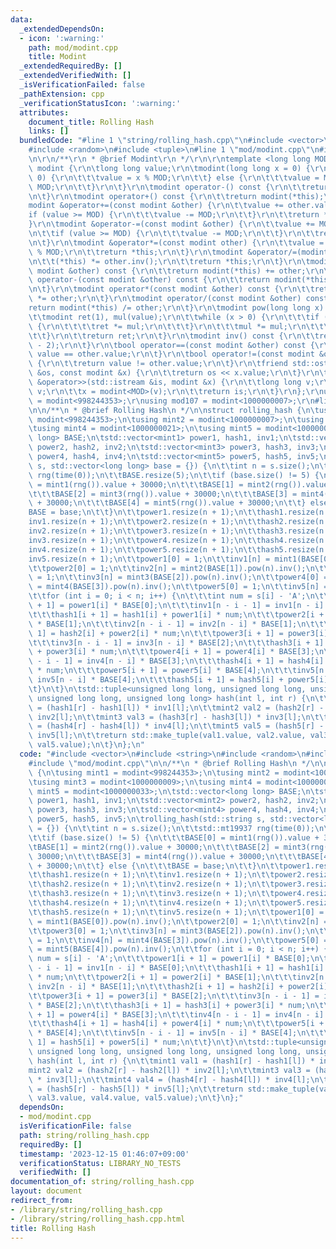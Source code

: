 ```yaml
---
data:
  _extendedDependsOn:
  - icon: ':warning:'
    path: mod/modint.cpp
    title: Modint
  _extendedRequiredBy: []
  _extendedVerifiedWith: []
  _isVerificationFailed: false
  _pathExtension: cpp
  _verificationStatusIcon: ':warning:'
  attributes:
    document_title: Rolling Hash
    links: []
  bundledCode: "#line 1 \"string/rolling_hash.cpp\"\n#include <vector>\n#include <string>\n\
    #include <random>\n#include <tuple>\n#line 1 \"mod/modint.cpp\"\n#include <iostream>\r\
    \n\r\n/**\r\n * @brief Modint\r\n */\r\n\r\ntemplate <long long MOD>\r\nstruct\
    \ modint {\r\n\tlong long value;\r\n\tmodint(long long x = 0) {\r\n\t\tif (x >=\
    \ 0) {\r\n\t\t\tvalue = x % MOD;\r\n\t\t} else {\r\n\t\t\tvalue = MOD - (-x) %\
    \ MOD;\r\n\t\t}\r\n\t}\r\n\tmodint operator-() const {\r\n\t\treturn modint(-value);\r\
    \n\t}\r\n\tmodint operator+() const {\r\n\t\treturn modint(*this);\r\n\t}\r\n\t\
    modint &operator+=(const modint &other) {\r\n\t\tvalue += other.value;\r\n\t\t\
    if (value >= MOD) {\r\n\t\t\tvalue -= MOD;\r\n\t\t}\r\n\t\treturn *this;\r\n\t\
    }\r\n\tmodint &operator-=(const modint &other) {\r\n\t\tvalue += MOD - other.value;\r\
    \n\t\tif (value >= MOD) {\r\n\t\t\tvalue -= MOD;\r\n\t\t}\r\n\t\treturn *this;\r\
    \n\t}\r\n\tmodint &operator*=(const modint other) {\r\n\t\tvalue = value * other.value\
    \ % MOD;\r\n\t\treturn *this;\r\n\t}\r\n\tmodint &operator/=(modint other) {\r\
    \n\t\t(*this) *= other.inv();\r\n\t\treturn *this;\r\n\t}\r\n\tmodint operator+(const\
    \ modint &other) const {\r\n\t\treturn modint(*this) += other;\r\n\t}\r\n\tmodint\
    \ operator-(const modint &other) const {\r\n\t\treturn modint(*this) -= other;\r\
    \n\t}\r\n\tmodint operator*(const modint &other) const {\r\n\t\treturn modint(*this)\
    \ *= other;\r\n\t}\r\n\tmodint operator/(const modint &other) const {\r\n\t\t\
    return modint(*this) /= other;\r\n\t}\r\n\tmodint pow(long long x) const {\r\n\
    \t\tmodint ret(1), mul(value);\r\n\t\twhile (x > 0) {\r\n\t\t\tif (x % 2 == 1)\
    \ {\r\n\t\t\t\tret *= mul;\r\n\t\t\t}\r\n\t\t\tmul *= mul;\r\n\t\t\tx /= 2;\r\n\
    \t\t}\r\n\t\treturn ret;\r\n\t}\r\n\tmodint inv() const {\r\n\t\treturn pow(MOD\
    \ - 2);\r\n\t}\r\n\tbool operator==(const modint &other) const {\r\n\t\treturn\
    \ value == other.value;\r\n\t}\r\n\tbool operator!=(const modint &other) const\
    \ {\r\n\t\treturn value != other.value;\r\n\t}\r\n\tfriend std::ostream &operator<<(std::ostream\
    \ &os, const modint &x) {\r\n\t\treturn os << x.value;\r\n\t}\r\n\tfriend std::istream\
    \ &operator>>(std::istream &is, modint &x) {\r\n\t\tlong long v;\r\n\t\tis >>\
    \ v;\r\n\t\tx = modint<MOD>(v);\r\n\t\treturn is;\r\n\t}\r\n};\r\nusing mod998\
    \ = modint<998244353>;\r\nusing mod107 = modint<1000000007>;\r\n#line 6 \"string/rolling_hash.cpp\"\
    \n\n/**\n * @brief Rolling Hash\n */\n\nstruct rolling_hash {\n\tusing mint1 =\
    \ modint<998244353>;\n\tusing mint2 = modint<1000000007>;\n\tusing mint3 = modint<1000000009>;\n\
    \tusing mint4 = modint<1000000021>;\n\tusing mint5 = modint<1000000033>;\n\tstd::vector<long\
    \ long> BASE;\n\tstd::vector<mint1> power1, hash1, inv1;\n\tstd::vector<mint2>\
    \ power2, hash2, inv2;\n\tstd::vector<mint3> power3, hash3, inv3;\n\tstd::vector<mint4>\
    \ power4, hash4, inv4;\n\tstd::vector<mint5> power5, hash5, inv5;\n\trolling_hash(std::string\
    \ s, std::vector<long long> base = {}) {\n\t\tint n = s.size();\n\t\tstd::mt19937\
    \ rng(time(0));\n\t\tBASE.resize(5);\n\t\tif (base.size() != 5) {\n\t\t\tBASE[0]\
    \ = mint1(rng()).value + 30000;\n\t\t\tBASE[1] = mint2(rng()).value + 30000;\n\
    \t\t\tBASE[2] = mint3(rng()).value + 30000;\n\t\t\tBASE[3] = mint4(rng()).value\
    \ + 30000;\n\t\t\tBASE[4] = mint5(rng()).value + 30000;\n\t\t} else {\n\t\t\t\
    BASE = base;\n\t\t}\n\t\tpower1.resize(n + 1);\n\t\thash1.resize(n + 1);\n\t\t\
    inv1.resize(n + 1);\n\t\tpower2.resize(n + 1);\n\t\thash2.resize(n + 1);\n\t\t\
    inv2.resize(n + 1);\n\t\tpower3.resize(n + 1);\n\t\thash3.resize(n + 1);\n\t\t\
    inv3.resize(n + 1);\n\t\tpower4.resize(n + 1);\n\t\thash4.resize(n + 1);\n\t\t\
    inv4.resize(n + 1);\n\t\tpower5.resize(n + 1);\n\t\thash5.resize(n + 1);\n\t\t\
    inv5.resize(n + 1);\n\t\tpower1[0] = 1;\n\t\tinv1[n] = mint1(BASE[0]).pow(n).inv();\n\
    \t\tpower2[0] = 1;\n\t\tinv2[n] = mint2(BASE[1]).pow(n).inv();\n\t\tpower3[0]\
    \ = 1;\n\t\tinv3[n] = mint3(BASE[2]).pow(n).inv();\n\t\tpower4[0] = 1;\n\t\tinv4[n]\
    \ = mint4(BASE[3]).pow(n).inv();\n\t\tpower5[0] = 1;\n\t\tinv5[n] = mint5(BASE[4]).pow(n).inv();\n\
    \t\tfor (int i = 0; i < n; i++) {\n\t\t\tint num = s[i] - 'A';\n\t\t\tpower1[i\
    \ + 1] = power1[i] * BASE[0];\n\t\t\tinv1[n - i - 1] = inv1[n - i] * BASE[0];\n\
    \t\t\thash1[i + 1] = hash1[i] + power1[i] * num;\n\t\t\tpower2[i + 1] = power2[i]\
    \ * BASE[1];\n\t\t\tinv2[n - i - 1] = inv2[n - i] * BASE[1];\n\t\t\thash2[i +\
    \ 1] = hash2[i] + power2[i] * num;\n\t\t\tpower3[i + 1] = power3[i] * BASE[2];\n\
    \t\t\tinv3[n - i - 1] = inv3[n - i] * BASE[2];\n\t\t\thash3[i + 1] = hash3[i]\
    \ + power3[i] * num;\n\t\t\tpower4[i + 1] = power4[i] * BASE[3];\n\t\t\tinv4[n\
    \ - i - 1] = inv4[n - i] * BASE[3];\n\t\t\thash4[i + 1] = hash4[i] + power4[i]\
    \ * num;\n\t\t\tpower5[i + 1] = power5[i] * BASE[4];\n\t\t\tinv5[n - i - 1] =\
    \ inv5[n - i] * BASE[4];\n\t\t\thash5[i + 1] = hash5[i] + power5[i] * num;\n\t\
    \t}\n\t}\n\tstd::tuple<unsigned long long, unsigned long long, unsigned long long,\
    \ unsigned long long, unsigned long long> hash(int l, int r) {\n\t\tmint1 val1\
    \ = (hash1[r] - hash1[l]) * inv1[l];\n\t\tmint2 val2 = (hash2[r] - hash2[l]) *\
    \ inv2[l];\n\t\tmint3 val3 = (hash3[r] - hash3[l]) * inv3[l];\n\t\tmint4 val4\
    \ = (hash4[r] - hash4[l]) * inv4[l];\n\t\tmint5 val5 = (hash5[r] - hash5[l]) *\
    \ inv5[l];\n\t\treturn std::make_tuple(val1.value, val2.value, val3.value, val4.value,\
    \ val5.value);\n\t}\n};\n"
  code: "#include <vector>\n#include <string>\n#include <random>\n#include <tuple>\n\
    #include \"mod/modint.cpp\"\n\n/**\n * @brief Rolling Hash\n */\n\nstruct rolling_hash\
    \ {\n\tusing mint1 = modint<998244353>;\n\tusing mint2 = modint<1000000007>;\n\
    \tusing mint3 = modint<1000000009>;\n\tusing mint4 = modint<1000000021>;\n\tusing\
    \ mint5 = modint<1000000033>;\n\tstd::vector<long long> BASE;\n\tstd::vector<mint1>\
    \ power1, hash1, inv1;\n\tstd::vector<mint2> power2, hash2, inv2;\n\tstd::vector<mint3>\
    \ power3, hash3, inv3;\n\tstd::vector<mint4> power4, hash4, inv4;\n\tstd::vector<mint5>\
    \ power5, hash5, inv5;\n\trolling_hash(std::string s, std::vector<long long> base\
    \ = {}) {\n\t\tint n = s.size();\n\t\tstd::mt19937 rng(time(0));\n\t\tBASE.resize(5);\n\
    \t\tif (base.size() != 5) {\n\t\t\tBASE[0] = mint1(rng()).value + 30000;\n\t\t\
    \tBASE[1] = mint2(rng()).value + 30000;\n\t\t\tBASE[2] = mint3(rng()).value +\
    \ 30000;\n\t\t\tBASE[3] = mint4(rng()).value + 30000;\n\t\t\tBASE[4] = mint5(rng()).value\
    \ + 30000;\n\t\t} else {\n\t\t\tBASE = base;\n\t\t}\n\t\tpower1.resize(n + 1);\n\
    \t\thash1.resize(n + 1);\n\t\tinv1.resize(n + 1);\n\t\tpower2.resize(n + 1);\n\
    \t\thash2.resize(n + 1);\n\t\tinv2.resize(n + 1);\n\t\tpower3.resize(n + 1);\n\
    \t\thash3.resize(n + 1);\n\t\tinv3.resize(n + 1);\n\t\tpower4.resize(n + 1);\n\
    \t\thash4.resize(n + 1);\n\t\tinv4.resize(n + 1);\n\t\tpower5.resize(n + 1);\n\
    \t\thash5.resize(n + 1);\n\t\tinv5.resize(n + 1);\n\t\tpower1[0] = 1;\n\t\tinv1[n]\
    \ = mint1(BASE[0]).pow(n).inv();\n\t\tpower2[0] = 1;\n\t\tinv2[n] = mint2(BASE[1]).pow(n).inv();\n\
    \t\tpower3[0] = 1;\n\t\tinv3[n] = mint3(BASE[2]).pow(n).inv();\n\t\tpower4[0]\
    \ = 1;\n\t\tinv4[n] = mint4(BASE[3]).pow(n).inv();\n\t\tpower5[0] = 1;\n\t\tinv5[n]\
    \ = mint5(BASE[4]).pow(n).inv();\n\t\tfor (int i = 0; i < n; i++) {\n\t\t\tint\
    \ num = s[i] - 'A';\n\t\t\tpower1[i + 1] = power1[i] * BASE[0];\n\t\t\tinv1[n\
    \ - i - 1] = inv1[n - i] * BASE[0];\n\t\t\thash1[i + 1] = hash1[i] + power1[i]\
    \ * num;\n\t\t\tpower2[i + 1] = power2[i] * BASE[1];\n\t\t\tinv2[n - i - 1] =\
    \ inv2[n - i] * BASE[1];\n\t\t\thash2[i + 1] = hash2[i] + power2[i] * num;\n\t\
    \t\tpower3[i + 1] = power3[i] * BASE[2];\n\t\t\tinv3[n - i - 1] = inv3[n - i]\
    \ * BASE[2];\n\t\t\thash3[i + 1] = hash3[i] + power3[i] * num;\n\t\t\tpower4[i\
    \ + 1] = power4[i] * BASE[3];\n\t\t\tinv4[n - i - 1] = inv4[n - i] * BASE[3];\n\
    \t\t\thash4[i + 1] = hash4[i] + power4[i] * num;\n\t\t\tpower5[i + 1] = power5[i]\
    \ * BASE[4];\n\t\t\tinv5[n - i - 1] = inv5[n - i] * BASE[4];\n\t\t\thash5[i +\
    \ 1] = hash5[i] + power5[i] * num;\n\t\t}\n\t}\n\tstd::tuple<unsigned long long,\
    \ unsigned long long, unsigned long long, unsigned long long, unsigned long long>\
    \ hash(int l, int r) {\n\t\tmint1 val1 = (hash1[r] - hash1[l]) * inv1[l];\n\t\t\
    mint2 val2 = (hash2[r] - hash2[l]) * inv2[l];\n\t\tmint3 val3 = (hash3[r] - hash3[l])\
    \ * inv3[l];\n\t\tmint4 val4 = (hash4[r] - hash4[l]) * inv4[l];\n\t\tmint5 val5\
    \ = (hash5[r] - hash5[l]) * inv5[l];\n\t\treturn std::make_tuple(val1.value, val2.value,\
    \ val3.value, val4.value, val5.value);\n\t}\n};"
  dependsOn:
  - mod/modint.cpp
  isVerificationFile: false
  path: string/rolling_hash.cpp
  requiredBy: []
  timestamp: '2023-12-15 01:46:07+09:00'
  verificationStatus: LIBRARY_NO_TESTS
  verifiedWith: []
documentation_of: string/rolling_hash.cpp
layout: document
redirect_from:
- /library/string/rolling_hash.cpp
- /library/string/rolling_hash.cpp.html
title: Rolling Hash
---
```

